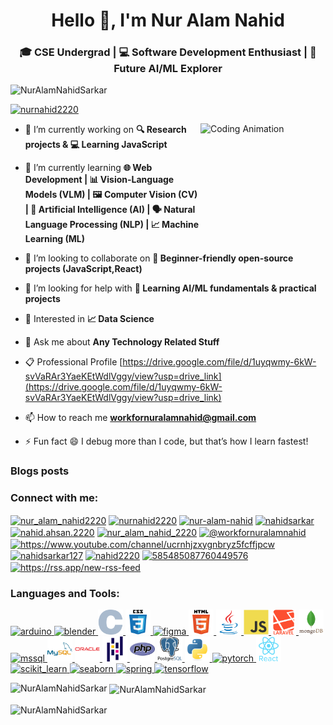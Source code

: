 <h1 align="center">Hello 👋, I'm Nur Alam Nahid</h1>
<h3 align="center">🎓 CSE Undergrad | 💻 Software Development Enthusiast | 🤖 Future AI/ML Explorer</h3>


<p align="left"> <img src="https://komarev.com/ghpvc/?username=NurAlamNahidSarkar&label=Profile%20views&color=0e75b6&style=flat" alt="NurAlamNahidSarkar" /> </p>

<p align="left"> <a href="https://twitter.com/nurnahid2220" target="blank"><img src="https://img.shields.io/twitter/follow/nurnahid2220?logo=twitter&style=for-the-badge" alt="nurnahid2220" /></a> </p>
<img align="right"  src="https://user-images.githubusercontent.com/74038190/212748830-4c709398-a386-4761-84d7-9e10b98fbe6e.gif" alt="Coding Animation" width="200" height="200">

- 🔭 I’m currently working on **🔍 Research projects & 💻 Learning JavaScript**

- 🌱 I’m currently learning **🌐 Web Development | 📊 Vision-Language Models (VLM) | 🖼 Computer Vision (CV) | 🤖 Artificial Intelligence (AI) | 🗣 Natural Language Processing (NLP) | 📈 Machine Learning (ML)**

- 👯 I’m looking to collaborate on **🤝 Beginner-friendly open-source projects (JavaScript,React)**

- 🤝 I’m looking for help with **🧠 Learning AI/ML fundamentals & practical projects**

- 🌟 Interested in **📈 Data Science**

- 💬 Ask me about **Any Technology Related Stuff**

-  📋 Professional Profile [https://drive.google.com/file/d/1uyqwmy-6kW-svVaRAr3YaeKEtWdlVggy/view?usp=drive_link](https://drive.google.com/file/d/1uyqwmy-6kW-svVaRAr3YaeKEtWdlVggy/view?usp=drive_link)

- 📫 How to reach me **workfornuralamnahid@gmail.com**

- ⚡ Fun fact 😄 I debug more than I code, but that’s how I learn fastest!

### Blogs posts
<!-- BLOG-POST-LIST:START -->
<!-- BLOG-POST-LIST:END -->

<h3 align="left">Connect with me:</h3>
<p align="left">
<a href="https://dev.to/nur_alam_nahid2220" target="blank"><img align="center" src="https://raw.githubusercontent.com/rahuldkjain/github-profile-readme-generator/master/src/images/icons/Social/devto.svg" alt="nur_alam_nahid2220" height="30" width="40" /></a>
<a href="https://twitter.com/nurnahid2220" target="blank"><img align="center" src="https://raw.githubusercontent.com/rahuldkjain/github-profile-readme-generator/master/src/images/icons/Social/twitter.svg" alt="nurnahid2220" height="30" width="40" /></a>
<a href="https://linkedin.com/in/nur-alam-nahid" target="blank"><img align="center" src="https://raw.githubusercontent.com/rahuldkjain/github-profile-readme-generator/master/src/images/icons/Social/linked-in-alt.svg" alt="nur-alam-nahid" height="30" width="40" /></a>
<a href="https://kaggle.com/nahidsarkar" target="blank"><img align="center" src="https://raw.githubusercontent.com/rahuldkjain/github-profile-readme-generator/master/src/images/icons/Social/kaggle.svg" alt="nahidsarkar" height="30" width="40" /></a>
<a href="https://fb.com/nahid.ahsan.2220" target="blank"><img align="center" src="https://raw.githubusercontent.com/rahuldkjain/github-profile-readme-generator/master/src/images/icons/Social/facebook.svg" alt="nahid.ahsan.2220" height="30" width="40" /></a>
<a href="https://instagram.com/nur_alam_nahid_2220" target="blank"><img align="center" src="https://raw.githubusercontent.com/rahuldkjain/github-profile-readme-generator/master/src/images/icons/Social/instagram.svg" alt="nur_alam_nahid_2220" height="30" width="40" /></a>
<a href="https://medium.com/@workfornuralamnahid" target="blank"><img align="center" src="https://raw.githubusercontent.com/rahuldkjain/github-profile-readme-generator/master/src/images/icons/Social/medium.svg" alt="@workfornuralamnahid" height="30" width="40" /></a>
<a href="https://www.youtube.com/c/https://www.youtube.com/channel/ucrnhjzxygnbryz5fcffjpcw" target="blank"><img align="center" src="https://raw.githubusercontent.com/rahuldkjain/github-profile-readme-generator/master/src/images/icons/Social/youtube.svg" alt="https://www.youtube.com/channel/ucrnhjzxygnbryz5fcffjpcw" height="30" width="40" /></a>
<a href="https://www.hackerrank.com/nahidsarkar127" target="blank"><img align="center" src="https://raw.githubusercontent.com/rahuldkjain/github-profile-readme-generator/master/src/images/icons/Social/hackerrank.svg" alt="nahidsarkar127" height="30" width="40" /></a>
<a href="https://www.leetcode.com/nahid2220" target="blank"><img align="center" src="https://raw.githubusercontent.com/rahuldkjain/github-profile-readme-generator/master/src/images/icons/Social/leet-code.svg" alt="nahid2220" height="30" width="40" /></a>
<a href="https://discord.gg/585485087760449576" target="blank"><img align="center" src="https://raw.githubusercontent.com/rahuldkjain/github-profile-readme-generator/master/src/images/icons/Social/discord.svg" alt="585485087760449576" height="30" width="40" /></a>
<a href="/https://rss.app/new-rss-feed" target="blank"><img align="center" src="https://raw.githubusercontent.com/rahuldkjain/github-profile-readme-generator/master/src/images/icons/Social/rss.svg" alt="https://rss.app/new-rss-feed" height="30" width="40" /></a>
</p>

<h3 align="left">Languages and Tools:</h3>
<p align="left"> <a href="https://www.arduino.cc/" target="_blank" rel="noreferrer"> <img src="https://cdn.worldvectorlogo.com/logos/arduino-1.svg" alt="arduino" width="40" height="40"/> </a> <a href="https://www.blender.org/" target="_blank" rel="noreferrer"> <img src="https://download.blender.org/branding/community/blender_community_badge_white.svg" alt="blender" width="40" height="40"/> </a> <a href="https://www.cprogramming.com/" target="_blank" rel="noreferrer"> <img src="https://raw.githubusercontent.com/devicons/devicon/master/icons/c/c-original.svg" alt="c" width="40" height="40"/> </a> <a href="https://www.w3schools.com/css/" target="_blank" rel="noreferrer"> <img src="https://raw.githubusercontent.com/devicons/devicon/master/icons/css3/css3-original-wordmark.svg" alt="css3" width="40" height="40"/> </a> <a href="https://www.figma.com/" target="_blank" rel="noreferrer"> <img src="https://www.vectorlogo.zone/logos/figma/figma-icon.svg" alt="figma" width="40" height="40"/> </a> <a href="https://www.w3.org/html/" target="_blank" rel="noreferrer"> <img src="https://raw.githubusercontent.com/devicons/devicon/master/icons/html5/html5-original-wordmark.svg" alt="html5" width="40" height="40"/> </a> <a href="https://www.java.com" target="_blank" rel="noreferrer"> <img src="https://raw.githubusercontent.com/devicons/devicon/master/icons/java/java-original.svg" alt="java" width="40" height="40"/> </a> <a href="https://developer.mozilla.org/en-US/docs/Web/JavaScript" target="_blank" rel="noreferrer"> <img src="https://raw.githubusercontent.com/devicons/devicon/master/icons/javascript/javascript-original.svg" alt="javascript" width="40" height="40"/> </a> <a href="https://laravel.com/" target="_blank" rel="noreferrer"> <img src="https://raw.githubusercontent.com/devicons/devicon/master/icons/laravel/laravel-plain-wordmark.svg" alt="laravel" width="40" height="40"/> </a> <a href="https://www.mongodb.com/" target="_blank" rel="noreferrer"> <img src="https://raw.githubusercontent.com/devicons/devicon/master/icons/mongodb/mongodb-original-wordmark.svg" alt="mongodb" width="40" height="40"/> </a> <a href="https://www.microsoft.com/en-us/sql-server" target="_blank" rel="noreferrer"> <img src="https://www.svgrepo.com/show/303229/microsoft-sql-server-logo.svg" alt="mssql" width="40" height="40"/> </a> <a href="https://www.mysql.com/" target="_blank" rel="noreferrer"> <img src="https://raw.githubusercontent.com/devicons/devicon/master/icons/mysql/mysql-original-wordmark.svg" alt="mysql" width="40" height="40"/> </a> <a href="https://www.oracle.com/" target="_blank" rel="noreferrer"> <img src="https://raw.githubusercontent.com/devicons/devicon/master/icons/oracle/oracle-original.svg" alt="oracle" width="40" height="40"/> </a> <a href="https://pandas.pydata.org/" target="_blank" rel="noreferrer"> <img src="https://raw.githubusercontent.com/devicons/devicon/2ae2a900d2f041da66e950e4d48052658d850630/icons/pandas/pandas-original.svg" alt="pandas" width="40" height="40"/> </a> <a href="https://www.php.net" target="_blank" rel="noreferrer"> <img src="https://raw.githubusercontent.com/devicons/devicon/master/icons/php/php-original.svg" alt="php" width="40" height="40"/> </a> <a href="https://www.postgresql.org" target="_blank" rel="noreferrer"> <img src="https://raw.githubusercontent.com/devicons/devicon/master/icons/postgresql/postgresql-original-wordmark.svg" alt="postgresql" width="40" height="40"/> </a> <a href="https://www.python.org" target="_blank" rel="noreferrer"> <img src="https://raw.githubusercontent.com/devicons/devicon/master/icons/python/python-original.svg" alt="python" width="40" height="40"/> </a> <a href="https://pytorch.org/" target="_blank" rel="noreferrer"> <img src="https://www.vectorlogo.zone/logos/pytorch/pytorch-icon.svg" alt="pytorch" width="40" height="40"/> </a> <a href="https://reactjs.org/" target="_blank" rel="noreferrer"> <img src="https://raw.githubusercontent.com/devicons/devicon/master/icons/react/react-original-wordmark.svg" alt="react" width="40" height="40"/> </a> <a href="https://scikit-learn.org/" target="_blank" rel="noreferrer"> <img src="https://upload.wikimedia.org/wikipedia/commons/0/05/Scikit_learn_logo_small.svg" alt="scikit_learn" width="40" height="40"/> </a> <a href="https://seaborn.pydata.org/" target="_blank" rel="noreferrer"> <img src="https://seaborn.pydata.org/_images/logo-mark-lightbg.svg" alt="seaborn" width="40" height="40"/> </a> <a href="https://spring.io/" target="_blank" rel="noreferrer"> <img src="https://www.vectorlogo.zone/logos/springio/springio-icon.svg" alt="spring" width="40" height="40"/> </a> <a href="https://www.tensorflow.org" target="_blank" rel="noreferrer"> <img src="https://www.vectorlogo.zone/logos/tensorflow/tensorflow-icon.svg" alt="tensorflow" width="40" height="40"/> </a> </p>


<p><img align="left" src="https://github-readme-stats.vercel.app/api/top-langs?username=NurAlamNahidSarkar&show_icons=true&locale=en&layout=compact" alt="NurAlamNahidSarkar" /></p>

<p>&nbsp;<img align="center" src="https://github-readme-stats.vercel.app/api?username=NurAlamNahidSarkar&show_icons=true&locale=en" alt="NurAlamNahidSarkar" /></p>

<p><img align="center" src="https://github-readme-streak-stats.herokuapp.com/?user=NurAlamNahidSarkar" alt="NurAlamNahidSarkar" /></p>


